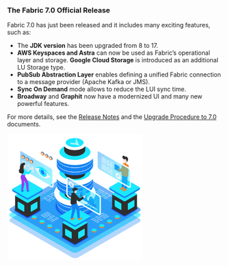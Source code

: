 ### The Fabric 7.0 Official Release

Fabric 7.0 has just been released and it includes many exciting features, such as:

* The **JDK version** has been upgraded from 8 to 17.
* **AWS Keyspaces and Astra** can now be used as Fabric’s operational layer and storage. **Google Cloud Storage** is introduced as an additional LU Storage type.
* **PubSub Abstraction Layer** enables defining a unified Fabric connection to a message provider (Apache Kafka or JMS). 
* **Sync On Demand** mode allows to reduce the LUI sync time. 
* **Broadway** and **Graphit** now have a modernized UI and many new powerful features. 

For more details, see the [Release Notes](https://support.k2view.com/Academy/Release_Notes_And_Upgrade/V7.0/Fabric_Release_Notes_V7.0.pdf.html) and the [Upgrade Procedure to 7.0](https://support.k2view.com/Academy/Release_Notes_And_Upgrade/V7.0/Fabric_Upgrade_Procedure_To_V7.0.pdf.html) documents.

<img src="images/img12.png" alt="image" style="zoom: 67%;" />
